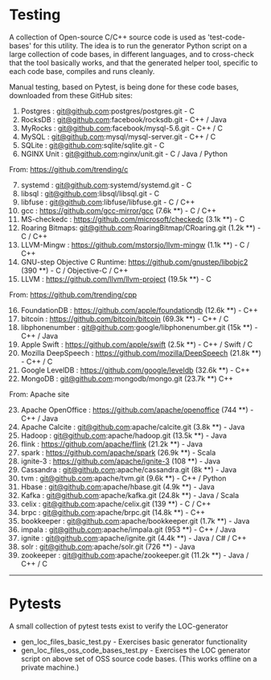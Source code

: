 # Testing
A collection of Open-source C/C++ source code is used as 'test-code-bases'
for this utility. The idea is to run the generator Python script on a large
collection of code bases, in different languages, and to cross-check that
the tool basically works, and that the generated helper tool, specific to
each code base, compiles and runs cleanly.

Manual testing, based on Pytest, is being done for these code bases, downloaded
from these GitHub sites:

 1. Postgres   : git@github.com:postgres/postgres.git - C
 2. RocksDB    : git@github.com:facebook/rocksdb.git - C++ / Java
 3. MyRocks    : git@github.com:facebook/mysql-5.6.git - C++ / C
 4. MySQL      : git@github.com:mysql/mysql-server.git - C++ / C
 5. SQLite     : git@github.com:sqlite/sqlite.git - C
 6. NGINX Unit : git@github.com:nginx/unit.git - C / Java / Python

From: https://github.com/trending/c

 7. systemd    : git@github.com:systemd/systemd.git - C
 8. libsql     : git@github.com:libsql/libsql.git - C
 9. libfuse    : git@github.com:libfuse/libfuse.git - C / C++
 1. gcc        : https://github.com/gcc-mirror/gcc                   (7.6k **) - C / C++
 1. MS-checkedc : https://github.com/microsoft/checkedc              (3.1k **) - C
 1. Roaring Bitmaps: git@github.com:RoaringBitmap/CRoaring.git       (1.2k **) - C / C++
 1. LLVM-Mingw   : https://github.com/mstorsjo/llvm-mingw            (1.1k **) - C / C++
 1. GNU-step Objective C Runtime: https://github.com/gnustep/libobjc2  (390 **) - C / Objective-C / C++
 1. LLVM         : https://github.com/llvm/llvm-project                (19.5k **) - C

From: https://github.com/trending/cpp

 16. FoundationDB       : https://github.com/apple/foundationdb      (12.6k **) - C++
 1. bitcoin            : https://github.com/bitcoin/bitcoin         (69.3k **) - C++ / C
 1. libphonenumber     : git@github.com:google/libphonenumber.git   (15k **) - C++ / Java
 1. Apple Swift        : https://github.com/apple/swift             (2.5k **) - C++ / Swift / C
 1. Mozilla DeepSpeech : https://github.com/mozilla/DeepSpeech      (21.8k **) - C++ / C
 1. Google LevelDB     : https://github.com/google/leveldb          (32.6k **) - C++
 1. MongoDB            : git@github.com:mongodb/mongo.git           (23.7k **) C++

From: Apache site

 23. Apache OpenOffice  : https://github.com/apache/openoffice       (744 **) - C++ / Java
 1. Apache Calcite     : git@github.com:apache/calcite.git          (3.8k **) - Java
 1. Hadoop             : git@github.com:apache/hadoop.git           (13.5k **) - Java
 1. flink              : https://github.com/apache/flink            (21.2k **) - Java
 1.  spark              : https://github.com/apache/spark            (26.9k **) - Scala
 1.  ignite-3           : https://github.com/apache/ignite-3         (108 **) - Java
 1.  Cassandra          : git@github.com:apache/cassandra.git        (8k **) - Java
 1.  tvm                : git@github.com:apache/tvm.git              (9.6k **) - C++ / Python
 1.  Hbase              : git@github.com:apache/hbase.git            (4.9k **) - Java
 1.  Kafka              : git@github.com:apache/kafka.git            (24.8k **) - Java / Scala
 1.  celix              : git@github.com:apache/celix.git            (139 **) - C / C++
 1.  brpc               : git@github.com:apache/brpc.git             (14.8k **) - C++
 1.  bookkeeper         : git@github.com:apache/bookkeeper.git       (1.7k **) - Java
 1.  impala             : git@github.com:apache/impala.git           (953 **)  - C++ / Java
 1.  ignite             : git@github.com:apache/ignite.git           (4.4k **) - Java / C# / C++
 1.  solr               : git@github.com:apache/solr.git             (726 **)  - Java
 1.  zookeeper          : git@github.com:apache/zookeeper.git        (11.2k **) - Java / C++ / C

--------
# Pytests

A small collection of pytest tests exist to verify the LOC-generator

- gen\_loc\_files\_basic\_test.py - Exercises basic generator functionality
- gen\_loc\_files\_oss\_code\_bases\_test.py - Exercises the LOC generator script on
   above set of OSS source code bases. (This works offline on a private machine.)
